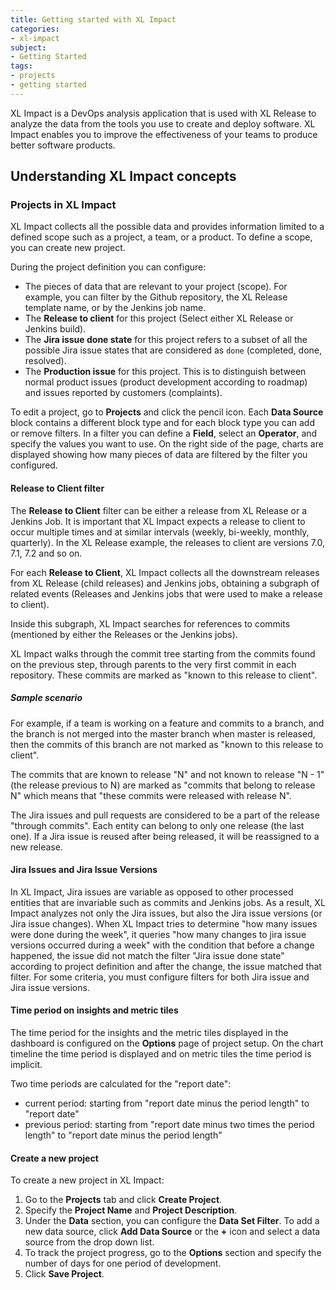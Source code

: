```yaml
---
title: Getting started with XL Impact
categories:
- xl-impact
subject:
- Getting Started
tags:
- projects
- getting started
---
```


XL Impact is a DevOps analysis application that is used with XL Release to analyze the data from the tools you use to create and deploy software. XL Impact enables you to improve the effectiveness of your teams to produce better software products.

## Understanding XL Impact concepts

### Projects in XL Impact

XL Impact collects all the possible data and provides information limited to a defined scope such as a project, a team, or a product. To define a scope, you can create new project.

During the project definition you can configure:

*  The pieces of data that are relevant to your project (scope). For example, you can filter by the Github repository, the XL Release template name, or by the Jenkins job name.
* The **Release to client** for this project (Select either XL Release or Jenkins build).
* The **Jira issue done state** for this project refers to a subset of all the possible Jira issue states that are considered as `done` (completed, done, resolved).
* The **Production issue** for this project. This is to distinguish between normal product issues (product development according to roadmap) and issues reported by customers (complaints).

To edit a project, go to **Projects** and click the pencil icon. Each **Data Source** block contains a different block type and for each block type you can add or remove filters. In a filter you can define a **Field**, select an **Operator**, and specify the values you want to use. On the right side of the page, charts are displayed showing how many pieces of data are filtered by the filter you configured.

#### Release to Client filter

The **Release to Client** filter can be either a release from XL Release or a Jenkins Job. It is important that XL Impact expects a release to client to occur multiple times and at similar intervals (weekly, bi-weekly, monthly, quarterly). In the XL Release example, the releases to client are versions 7.0, 7.1, 7.2 and so on.

For each **Release to Client**, XL Impact collects all the downstream releases from XL Release (child releases) and Jenkins jobs, obtaining a subgraph of related events (Releases and Jenkins jobs that were used to make a
release to client).

Inside this subgraph, XL Impact searches for references to commits (mentioned by either the Releases or the Jenkins jobs).

XL Impact walks through the commit tree starting from the commits found on the previous step, through parents to the very first commit in each repository. These commits are marked as "known to this release
to client".

##### Sample scenario

For example, if a team is working on a feature and commits to a branch, and the branch is not merged into the master branch when master is released, then the commits of this branch are not marked as "known to this release to client".

The commits that are known to release "N" and not known to release "N - 1" (the release previous to N) are marked as "commits that belong to release N" which means that "these commits were released with release N".

The Jira issues and pull requests are considered to be a part of the release "through commits". Each entity can belong to only one release (the last one). If a Jira issue is reused after being released, it will be reassigned to a new release.

#### Jira Issues and Jira Issue Versions

In XL Impact, Jira issues are variable as opposed to other processed entities that are invariable such as commits and Jenkins jobs. As a result, XL Impact analyzes not only the Jira issues, but also the Jira issue versions (or Jira issue changes).
When XL Impact tries to determine "how many issues were done during the week", it queries "how many changes to jira issue versions occurred during a week" with the condition that before a change happened, the issue did not match the filter "Jira issue done state" according to project definition and after the change, the issue matched that filter.
For some criteria, you must configure filters for both Jira issue and Jira issue versions.

#### Time period on insights and metric tiles

The time period for the insights and the metric tiles displayed in the dashboard is configured on the **Options** page of project setup.
On the chart timeline the time period is displayed and on metric tiles the time period is implicit.

Two time periods are calculated for the "report date":

* current period: starting from "report date minus the period length" to "report date"
* previous period: starting from "report date minus two times the period length" to "report date minus the period length"

#### Create a new project

To create a new project in XL Impact:

1. Go to the **Projects** tab and click **Create Project**.
1. Specify the **Project Name** and **Project Description**.
1. Under the **Data** section, you can configure the **Data Set Filter**. To add a new data source, click **Add Data Source** or the **+** icon and select a data source from the drop down list.
1. To track the project progress, go to the **Options** section and specify the number of days for one period of development.
1. Click **Save Project**.
